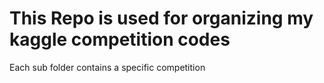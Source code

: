 # This Repo is used for organizing my kaggle competition codes
Each sub folder contains a specific competition
